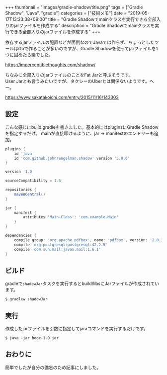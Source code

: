 +++
thumbnail = "images/gradle-shadow/title.png"
tags = ["Gradle Shadow", "Java", "gradle"]
categories = ["技術メモ"]
date = "2019-05-17T13:23:38+09:00"
title = "Gradle Shadowでmainクラスを実行できる全部入りのjarファイルを作成する"
description = "Gradle Shadowでmainクラスを実行できる全部入りのjarファイルを作成する"
+++

依存するjarファイルの配置などが面倒なのでJavaでは作らず、ちょっとしたツールはGoで作ることが多いのですが、Gradle Shadowを使ってjarファイルを1つに固めたら楽でした。

https://imperceptiblethoughts.com/shadow/

ちなみに全部入りのjarファイルのことをFat Jarと呼ぶそうです。  
User Jarとも言うみたいですが、タクシーのUberとは関係ないようです。へー。

https://www.sakatakoichi.com/entry/2015/11/16/143303


## 設定

こんな感じにbuild.gradleを書きました。基本的にはpluginsにGradle Shadowを指定するだけ。
mainが直接叩けるように、jar -> manifestのエントリーも追加。

```groovy
plugins {
    id 'java'
    id 'com.github.johnrengelman.shadow' version '5.0.0'
}

version '1.0'

sourceCompatibility = 1.8

repositories {
    mavenCentral()
}

jar {
    manifest {
        attributes 'Main-Class': 'com.example.Main'
    }
}

dependencies {
    compile group: 'org.apache.pdfbox', name: 'pdfbox', version: '2.0.15'
    compile 'org.postgresql:postgresql:42.2.5'
    compile 'com.sun.mail:javax.mail:1.6.1'
}
```

## ビルド

gradleで`shadowJar`タスクを実行するとbuild/libsにJarファイルが作成されています。

```
$ gradlew shadowJar
```

## 実行

作成したjarファイルを引数に指定してjaraコマンドを実行するだけです。

```
$ java -jar hoge-1.0.jar
```

## おわりに

簡単でしたが自分の備忘のため記事にしました。
